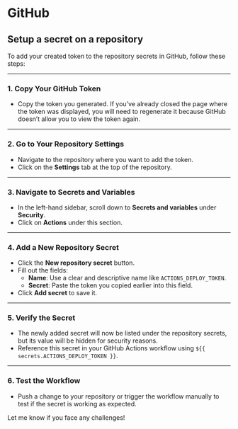 # GitHub

## Setup a secret on a repository

To add your created token to the repository secrets in GitHub, follow these steps:

---

### **1. Copy Your GitHub Token**

- Copy the token you generated. If you’ve already closed the page where the token was displayed, you will need to regenerate it because GitHub doesn’t allow you to view the token again.

---

### **2. Go to Your Repository Settings**

- Navigate to the repository where you want to add the token.
- Click on the **Settings** tab at the top of the repository.

---

### **3. Navigate to Secrets and Variables**

- In the left-hand sidebar, scroll down to **Secrets and variables** under **Security**.
- Click on **Actions** under this section.

---

### **4. Add a New Repository Secret**

- Click the **New repository secret** button.
- Fill out the fields:
  - **Name**: Use a clear and descriptive name like `ACTIONS_DEPLOY_TOKEN`.
  - **Secret**: Paste the token you copied earlier into this field.
- Click **Add secret** to save it.

---

### **5. Verify the Secret**

- The newly added secret will now be listed under the repository secrets, but its value will be hidden for security reasons.
- Reference this secret in your GitHub Actions workflow using `${{ secrets.ACTIONS_DEPLOY_TOKEN }}`.

---

### **6. Test the Workflow**

- Push a change to your repository or trigger the workflow manually to test if the secret is working as expected.

Let me know if you face any challenges!

